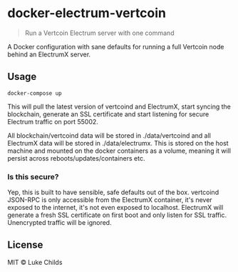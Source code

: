 
# docker-electrum-vertcoin

> Run a Vertcoin Electrum server with one command

A Docker configuration with sane defaults for running a full Vertcoin node behind an ElectrumX server.

## Usage

```
docker-compose up
```

This will pull the latest version of vertcoind and ElectrumX, start syncing the blockchain, generate an SSL certificate and start listening for secure Electrum traffic on port 55002.

All blockchain/vertcoind data will be stored in ./data/vertcoind and all ElectrumX data will be stored in ./data/electrumx. This is stored on the host machine and mounted on the docker containers as a volume, meaning it will persist across reboots/updates/containers etc.

### Is this secure?

Yep, this is built to have sensible, safe defaults out of the box. vertcoind JSON-RPC is only accessible from the ElectrumX container, it's never exposed to the internet, it's not even exposed to localhost. ElectrumX will generate a fresh SSL certificate on first boot and only listen for SSL traffic. Unencrypted traffic will be ignored.

## License

MIT © Luke Childs

